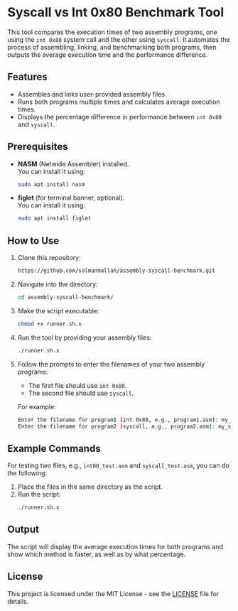 # Syscall vs Int 0x80 Benchmark Tool

This tool compares the execution times of two assembly programs, one using the `int 0x80` system call and the other using `syscall`. It automates the process of assembling, linking, and benchmarking both programs, then outputs the average execution time and the performance difference.

## Features
- Assembles and links user-provided assembly files.
- Runs both programs multiple times and calculates average execution times.
- Displays the percentage difference in performance between `int 0x80` and `syscall`.

## Prerequisites

- **NASM** (Netwide Assembler) installed.  
  You can install it using:
  ```bash
  sudo apt install nasm
  ```

- **figlet** (for terminal banner, optional).  
  You can install it using:
  ```bash
  sudo apt install figlet
  ```

## How to Use

1. Clone this repository:
   ```bash
   https://github.com/salmanmallah/assembly-syscall-benchmark.git
   ```

2. Navigate into the directory:
   ```bash
   cd assembly-syscall-benchmark/
   ```

3. Make the script executable:
   ```bash
   chmod +x runner.sh.x
   ```

4. Run the tool by providing your assembly files:
   ```bash
   ./runner.sh.x
   ```

5. Follow the prompts to enter the filenames of your two assembly programs:
   - The first file should use `int 0x80`.
   - The second file should use `syscall`.

   For example:
   ```bash
   Enter the filename for program1 (int 0x80, e.g., program1.asm): my_int80_program.asm
   Enter the filename for program2 (syscall, e.g., program2.asm): my_syscall_program.asm
   ```

## Example Commands

For testing two files, e.g., `int80_test.asm` and `syscall_test.asm`, you can do the following:

1. Place the files in the same directory as the script.
2. Run the script:
   ```bash
   ./runner.sh.x
   ```

## Output

The script will display the average execution times for both programs and show which method is faster, as well as by what percentage.

## License

This project is licensed under the MIT License - see the [LICENSE](LICENSE) file for details.
